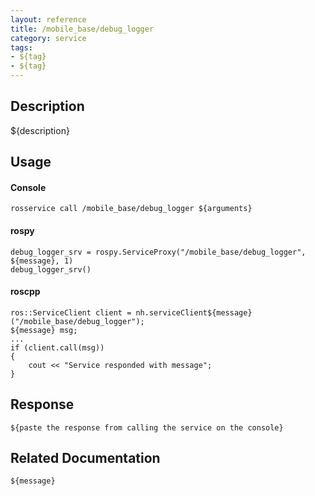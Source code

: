 ```yaml
---
layout: reference
title: /mobile_base/debug_logger
category: service
tags: 
- ${tag} 
- ${tag}
---
```


## Description
${description}

## Usage
#### Console
```
rosservice call /mobile_base/debug_logger ${arguments}
```

#### rospy
```
debug_logger_srv = rospy.ServiceProxy("/mobile_base/debug_logger", ${message}, 1)
debug_logger_srv()
```

#### roscpp
```
ros::ServiceClient client = nh.serviceClient${message}("/mobile_base/debug_logger");
${message} msg;
...
if (client.call(msg))
{
    cout << "Service responded with message";
}
```

## Response
```
${paste the response from calling the service on the console}
```

## Related Documentation
``${message}``  